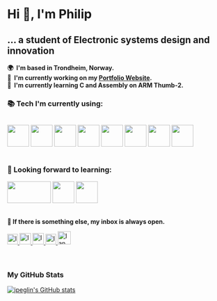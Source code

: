 **Hi 👋, I'm Philip**
=================================

**... a student of Electronic systems design and innovation**
---------------------------------------------------------

**🌍  I'm based in Trondheim, Norway.**
<br>
**🚀  I'm currently working on my [Portfolio Website](https://ipeglin.no).**
<br>
**🧠  I'm currently learning C and Assembly on ARM Thumb-2.**
### **📚 Tech I'm currently using:**
<br>
<code><a href="https://www.typescriptlang.org/" target="_blank"><img height="50" src="https://www.vectorlogo.zone/logos/typescriptlang/typescriptlang-ar21.svg"></a></code>
<code><a href="https://www.python.org/" target="_blank"><img height="50" src="https://www.vectorlogo.zone/logos/python/python-ar21.svg"></a></code>
<code><a href="https://cplusplus.com/" target="_blank"><img height="50" src="https://raw.githubusercontent.com/uiwjs/file-icons/master/icon/cpp.svg"></a></code>
<code><a href="https://vuejs.org/" target="_blank"><img height="50" src="https://www.vectorlogo.zone/logos/vuejs/vuejs-ar21.svg"></a></code>
<code><a href="https://reactjs.org/" target="_blank"><img height="50" src="https://www.vectorlogo.zone/logos/reactjs/reactjs-ar21.svg"></a></code>
<code><a href="https://expressjs.com/" target="_blank"><img height="50" src="https://www.vectorlogo.zone/logos/expressjs/expressjs-ar21.svg"></a></code>
<code><a href="https://git-scm.com/" target="_blank"><img height="50" src="https://www.vectorlogo.zone/logos/git-scm/git-scm-ar21.svg"></a></code>
<code><a href="https://www.json.org/" target="_blank"><img height="50" src="https://www.vectorlogo.zone/logos/json/json-ar21.svg"></a></code>
<br>
<br>

### **🔬 Looking forward to learning:**
<code><a href="https://svelte.dev/" target="_blank"><img height="50" width="100" src="https://raw.githubusercontent.com/get-icon/geticon/master/icons/svelte.svg"></a></code>
<code><a href="https://www.lua.org/" target="_blank"><img height="50" src="https://www.vectorlogo.zone/logos/lua/lua-ar21.svg"></a></code>
<code><a href="https://www.rust-lang.org/" target="_blank"><img height="50" src="https://www.vectorlogo.zone/logos/rust-lang/rust-lang-ar21.svg"></a></code>
<br>
<br>


**💬 If there is something else, my inbox is always open.**
<br>
<div id="socials">
  <a class="social-badge" href="https://www.linkedin.com/in/ipeglin" target="_blank">
   <img alt="Ian Philip Eglin | Linkedin" width="24px" src="https://www.vectorlogo.zone/logos/linkedin/linkedin-icon.svg" />
  </a>
  <a class="social-badge" href="mailto:philip@eglin.no" target="_blank">
    <img alt="Ian Philip Eglin | Gmail" width="26px" src="https://www.vectorlogo.zone/logos/gmail/gmail-icon.svg" />
  </a>
  <a class="social-badge" href="https://twitter.com/PhilipEglin" target="_blank">
    <img alt="Ian Philip Eglin | Twitter" width="26px" src="https://www.vectorlogo.zone/logos/twitter/twitter-official.svg" />
  </a>
  <a class="social-badge" href="https://www.instagram.com/ipeglin/" target="_blank">
    <img alt="Ian Philip Eglin | Instagram" width="24px" src="https://www.vectorlogo.zone/logos/instagram/instagram-icon.svg"  />
  </a>
  <a class="social-badge" href="https://dev.to/ipeglin" target="_blank">
  <img src="https://d2fltix0v2e0sb.cloudfront.net/dev-badge.svg" alt="Ian Philip Eglin's DEV Profile" height="30" width="30">
</a>
</div>
<br>
<br>

### **My GitHub Stats**

<a id="profile__stats" href="http://www.github.com/ipeglin"><img src="https://github-readme-stats.vercel.app/api?username=ipeglin&show_icons=true&hide=&count_private=true&title_color=0891b2&text_color=ffffff&icon_color=0891b2&bg_color=1c1917&hide_border=true&show_icons=true" alt="ipeglin's GitHub stats" /></a>
<br>
<br>

<!--
### **Top Repositories**

<div width="100%" align="center"><a href="https://github.com/ipeglin/WaveFormsTk" align="left"><img align="left" width="45%" src="https://github-readme-stats.vercel.app/api/pin/?username=ipeglin&repo=WaveFormsTk&title_color=0891b2&text_color=ffffff&icon_color=0891b2&bg_color=1c1917&hide_border=true&locale=en" /></a><a href="https://github.com/ipeglin/TDT4102" align="right"><img align="right" width="45%" src="https://github-readme-stats.vercel.app/api/pin/?username=ipeglin&repo=TDT4102&title_color=0891b2&text_color=ffffff&icon_color=0891b2&bg_color=1c1917&hide_border=true&locale=en" /></a></div><br /><br /><br /><br /><br /><br /><br />

<br /><br /><br /><br /><br /><br /><br />

<div width="100%" align="center"><a href="https://github.com/ipeglin/TDT4110" align="left"><img align="left" width="45%" src="https://github-readme-stats.vercel.app/api/pin/?username=ipeglin&repo=TDT4110&title_color=0891b2&text_color=ffffff&icon_color=0891b2&bg_color=1c1917&hide_border=true&locale=en" /></a><a href="https://github.com/ipeglin/crew-assistant-bot" align="right"><img align="right" width="45%" src="https://github-readme-stats.vercel.app/api/pin/?username=ipeglin&repo=ipeglin.no&title_color=0891b2&text_color=ffffff&icon_color=0891b2&bg_color=1c1917&hide_border=true&locale=en" /></a></div>
-->
